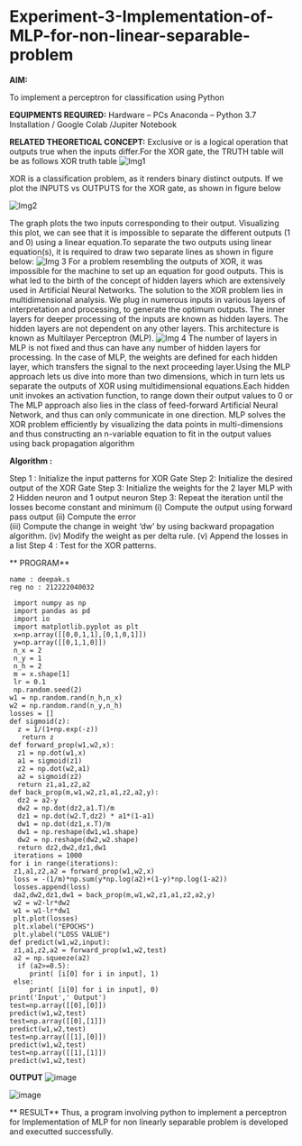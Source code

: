 # Experiment-3-Implementation-of-MLP-for-non-linear-separable-problem
**AIM:**

To implement a perceptron for classification using Python

**EQUIPMENTS REQUIRED:**
Hardware – PCs
Anaconda – Python 3.7 Installation / Google Colab /Jupiter Notebook

**RELATED THEORETICAL CONCEPT:**
Exclusive or is a logical operation that outputs true when the inputs differ.For the XOR gate, the TRUTH table will be as follows
XOR truth table
![Img1](https://user-images.githubusercontent.com/112920679/195774720-35c2ed9d-d484-4485-b608-d809931a28f5.gif)

XOR is a classification problem, as it renders binary distinct outputs. If we plot the INPUTS vs OUTPUTS for the XOR gate, as shown in figure below

![Img2](https://user-images.githubusercontent.com/112920679/195774898-b0c5886b-3d58-4377-b52f-73148a3fe54d.gif)

The graph plots the two inputs corresponding to their output. Visualizing this plot, we can see that it is impossible to separate the different outputs (1 and 0) using a linear equation.To separate the two outputs using linear equation(s), it is required to draw two separate lines as shown in figure below:
![Img 3](https://user-images.githubusercontent.com/112920679/195775012-74683270-561b-4a3a-ac62-cf5ddfcf49ca.gif)
For a problem resembling the outputs of XOR, it was impossible for the machine to set up an equation for good outputs. This is what led to the birth of the concept of hidden layers which are extensively used in Artificial Neural Networks. The solution to the XOR problem lies in multidimensional analysis. We plug in numerous inputs in various layers of interpretation and processing, to generate the optimum outputs.
The inner layers for deeper processing of the inputs are known as hidden layers. The hidden layers are not dependent on any other layers. This architecture is known as Multilayer Perceptron (MLP).
![Img 4](https://user-images.githubusercontent.com/112920679/195775183-1f64fe3d-a60e-4998-b4f5-abce9534689d.gif)
The number of layers in MLP is not fixed and thus can have any number of hidden layers for processing. In the case of MLP, the weights are defined for each hidden layer, which transfers the signal to the next proceeding layer.Using the MLP approach lets us dive into more than two dimensions, which in turn lets us separate the outputs of XOR using multidimensional equations.Each hidden unit invokes an activation function, to range down their output values to 0 or The MLP approach also lies in the class of feed-forward Artificial Neural Network, and thus can only communicate in one direction. MLP solves the XOR problem efficiently by visualizing the data points in multi-dimensions and thus constructing an n-variable equation to fit in the output values using back propagation algorithm

**Algorithm :**

Step 1 : Initialize the input patterns for XOR Gate
Step 2: Initialize the desired output of the XOR Gate
Step 3: Initialize the weights for the 2 layer MLP with 2 Hidden neuron 
              and 1 output neuron
Step 3: Repeat the  iteration  until the losses become constant and 
              minimum
              (i)  Compute the output using forward pass output
              (ii) Compute the error  
		          (iii) Compute the change in weight ‘dw’ by using backward 
                     propagation algorithm.
             (iv) Modify the weight as per delta rule.
             (v)   Append the losses in a list
Step 4 : Test for the XOR patterns.

** PROGRAM** 
```
name : deepak.s
reg no : 212222040032
```
```
 import numpy as np
 import pandas as pd
 import io
 import matplotlib.pyplot as plt
 x=np.array([[0,0,1,1],[0,1,0,1]])
 y=np.array([[0,1,1,0]])
 n_x = 2
 n_y = 1
 n_h = 2
 m = x.shape[1]
 lr = 0.1
 np.random.seed(2)
w1 = np.random.rand(n_h,n_x)
w2 = np.random.rand(n_y,n_h)
losses = []
def sigmoid(z):
  z = 1/(1+np.exp(-z))
   return z
def forward_prop(w1,w2,x):
  z1 = np.dot(w1,x)
  a1 = sigmoid(z1)
  z2 = np.dot(w2,a1)
  a2 = sigmoid(z2)
  return z1,a1,z2,a2
def back_prop(m,w1,w2,z1,a1,z2,a2,y):
  dz2 = a2-y
  dw2 = np.dot(dz2,a1.T)/m
  dz1 = np.dot(w2.T,dz2) * a1*(1-a1)
  dw1 = np.dot(dz1,x.T)/m
  dw1 = np.reshape(dw1,w1.shape)
  dw2 = np.reshape(dw2,w2.shape)
  return dz2,dw2,dz1,dw1
 iterations = 1000
for i in range(iterations):
 z1,a1,z2,a2 = forward_prop(w1,w2,x)
 loss = -(1/m)*np.sum(y*np.log(a2)+(1-y)*np.log(1-a2))
 losses.append(loss)
 da2,dw2,dz1,dw1 = back_prop(m,w1,w2,z1,a1,z2,a2,y)
 w2 = w2-lr*dw2
 w1 = w1-lr*dw1
 plt.plot(losses)
 plt.xlabel("EPOCHS")
 plt.ylabel("LOSS VALUE")
def predict(w1,w2,input):
 z1,a1,z2,a2 = forward_prop(w1,w2,test)
 a2 = np.squeeze(a2)
  if (a2>=0.5):
     print( [i[0] for i in input], 1)
 else:
     print( [i[0] for i in input], 0)
print('Input',' Output')
test=np.array([[0],[0]])
predict(w1,w2,test)
test=np.array([[0],[1]])
predict(w1,w2,test)
test=np.array([[1],[0]])
predict(w1,w2,test)
test=np.array([[1],[1]])
predict(w1,w2,test)
```
 **OUTPUT** 
![image](https://github.com/DEEPAK22003907/Experiment-3-Implementation-of-MLP-for-non-linear-separable-problem/assets/119404520/2b68c0c4-9586-4792-8681-73904dbbf5f9)

![image](https://github.com/DEEPAK22003907/Experiment-3-Implementation-of-MLP-for-non-linear-separable-problem/assets/119404520/edf032fd-2cb2-46a5-9d6e-9af9c5e08a20)

** RESULT**
Thus, a program involving python to implement a perceptron for Implementation of MLP for non linearly separable problem is developed and executted successfully.
